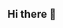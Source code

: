 ## Hi there 👋

<!--
**soonbin2/soonbin2** is a ✨ _special_ ✨ repository because its `README.md` (this file) appears on your GitHub profile.
[![Top Langs](https://github-readme-stats.vercel.app/api/top-langs/?username=ghkdtnsqls04@naver.com)]
![header](https://capsule-render.vercel.app/api?type=slice)

